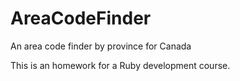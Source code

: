 # AreaCodeFinder
An area code finder by province for Canada

This is an homework for a Ruby development course.
